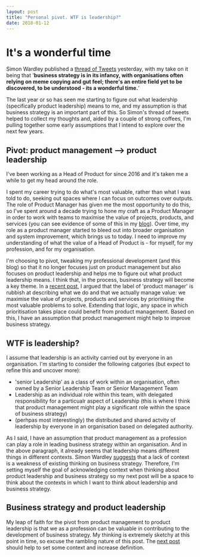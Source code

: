 ```yaml
---
layout: post
title: "Personal pivot. WTF is leadership?"
date: 2018-01-12
---
```


# It's a wonderful time

Simon Wardley published a [thread of Tweets](https://twitter.com/swardley/status/951536659736203264) yesterday, with my take on it being that '**business strategy is in its infancy, with organisations often relying on meme copying and gut feel; there's an entire field yet to be discovered, to be understood - its a wonderful time.**'

The last year or so has seen me starting to figure out what leadership (specifically product leadership) means to me, and my assumption is that business strategy is an important part of this. So Simon's thread of tweets helped to collect my thoughts and, aided by a couple of strong coffees, I'm pulling together some early assumptions that I intend to explore over the next few years.

## Pivot: product management --> product leadership

I've been working as a Head of Product for since 2016 and it's taken me a while to get my head around the role.

I spent my career trying to do what's most valuable, rather than what I was told to do, seeking out spaces where I can focus on outcomes over outputs. The role of Product Manager has given me the most opportunity to do this, so I've spent around a decade trying to hone my craft as a Product Manager in order to work with teams to maximise the value of projects, products, and services (you can see evidence of some of this in my [blog](http://scottcolfer.com/blog/)). Over time, my role as a product manager started to bleed out into broader organisation and system improvement, which brings us to today. I need to improve my understanding of what the value of a Head of Product is - for myself, for my profession, and for my organisation.

I'm choosing to pivot, tweaking my professional development (and this blog) so that it no longer focuses just on product management but also focuses on product leadership and helps me to figure out what product leadership means. I think that, in the process, business strategy will become a key theme. In a [recent post](http://scottcolfer.com/2017/09/17/value-manager.html), I argued that the label of 'product manager' is rubbish at describing what we do and that we actually manage value: we maximise the value of projects, products and services by prioritising the most valuable problems to solve. Extending that logic, any space in which prioritisation takes place could benefit from product management. Based on this, I have an assumption that product management might help to improve business strategy.

## WTF is leadership?

I assume that leadership is an activity carried out by everyone in an organisation. I'm starting to consider the following catgories (but expect to refine this and uncover more):

- 'senior Leadership' as a class of work within an organisation, often owned by a Senior Leadership Team or Senior Management Team
- Leadership as an individual role within this team, with delegated responsibility for a particualr aspect of Leadership (this is where I think that product management might play a significant role within the space of business strategy)
- (perhpas most interestingly) the distributed and shared actvity of leadership by everyone in an organisation based on delegated authority.

As I said, I have an assumption that product management as a profession can play a role in leading business strategy within an organisation. And in the above paragraph, it already seems that leadership means different things in different contexts. Simon Wardley [suggests](https://twitter.com/swardley/status/951541665294057472) that a lack of context is a weakness of existing thinking on business strategy. Therefore, I'm setting myself the goal of acknowledging context when thinking about product leadership and business strategy so my next post will be a space to think about the contexts in which I want to think about leadership and business strategy.

## Business strategy and product leadership

My leap of faith for the pivot from product management to product leadership is that we as a profession can be valuable in contributing to the development of business strategy. My thinking is extremely sketchy at this point in time, so excuse the rambling nature of this post. The [next post](http://scottcolfer.com/2018/01/29/leadership-dimensions.html) should help to set some context and increase definition.
